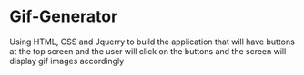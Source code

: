 # Gif-Generator
Using HTML, CSS and Jquerry to build the application that will have buttons at the top screen and the user will click on the buttons and the screen will display gif images accordingly
